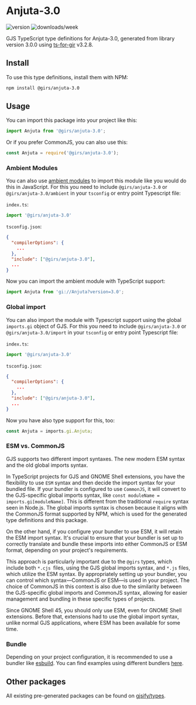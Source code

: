 
# Anjuta-3.0

![version](https://img.shields.io/npm/v/@girs/anjuta-3.0)
![downloads/week](https://img.shields.io/npm/dw/@girs/anjuta-3.0)


GJS TypeScript type definitions for Anjuta-3.0, generated from library version 3.0.0 using [ts-for-gir](https://github.com/gjsify/ts-for-gir) v3.2.8.


## Install

To use this type definitions, install them with NPM:
```bash
npm install @girs/anjuta-3.0
```

## Usage

You can import this package into your project like this:
```ts
import Anjuta from '@girs/anjuta-3.0';
```

Or if you prefer CommonJS, you can also use this:
```ts
const Anjuta = require('@girs/anjuta-3.0');
```

### Ambient Modules

You can also use [ambient modules](https://github.com/gjsify/ts-for-gir/tree/main/packages/cli#ambient-modules) to import this module like you would do this in JavaScript.
For this you need to include `@girs/anjuta-3.0` or `@girs/anjuta-3.0/ambient` in your `tsconfig` or entry point Typescript file:

`index.ts`:
```ts
import '@girs/anjuta-3.0'
```

`tsconfig.json`:
```json
{
  "compilerOptions": {
    ...
  },
  "include": ["@girs/anjuta-3.0"],
  ...
}
```

Now you can import the ambient module with TypeScript support: 

```ts
import Anjuta from 'gi://Anjuta?version=3.0';
```

### Global import

You can also import the module with Typescript support using the global `imports.gi` object of GJS.
For this you need to include `@girs/anjuta-3.0` or `@girs/anjuta-3.0/import` in your `tsconfig` or entry point Typescript file:

`index.ts`:
```ts
import '@girs/anjuta-3.0'
```

`tsconfig.json`:
```json
{
  "compilerOptions": {
    ...
  },
  "include": ["@girs/anjuta-3.0"],
  ...
}
```

Now you have also type support for this, too:

```ts
const Anjuta = imports.gi.Anjuta;
```


### ESM vs. CommonJS

GJS supports two different import syntaxes. The new modern ESM syntax and the old global imports syntax.

In TypeScript projects for GJS and GNOME Shell extensions, you have the flexibility to use `ESM` syntax and then decide the import syntax for your bundled file. If your bundler is configured to use `CommonJS`, it will convert to the GJS-specific global imports syntax, like `const moduleName = imports.gi[moduleName]`. This is different from the traditional `require` syntax seen in Node.js. The global imports syntax is chosen because it aligns with the CommonJS format supported by NPM, which is used for the generated type definitions and this package.

On the other hand, if you configure your bundler to use ESM, it will retain the ESM import syntax. It's crucial to ensure that your bundler is set up to correctly translate and bundle these imports into either CommonJS or ESM format, depending on your project's requirements.

This approach is particularly important due to the `@girs` types, which include both `*.cjs `files, using the GJS global imports syntax, and `*.js` files, which utilize the ESM syntax. By appropriately setting up your bundler, you can control which syntax—CommonJS or ESM—is used in your project. The choice of CommonJS in this context is also due to the similarity between the GJS-specific global imports and CommonJS syntax, allowing for easier management and bundling in these specific types of projects.

Since GNOME Shell 45, you should only use ESM, even for GNOME Shell extensions. Before that, extensions had to use the global import syntax, unlike normal GJS applications, where ESM has been available for some time.

### Bundle

Depending on your project configuration, it is recommended to use a bundler like [esbuild](https://esbuild.github.io/). You can find examples using different bundlers [here](https://github.com/gjsify/ts-for-gir/tree/main/examples).

## Other packages

All existing pre-generated packages can be found on [gjsify/types](https://github.com/gjsify/types).

